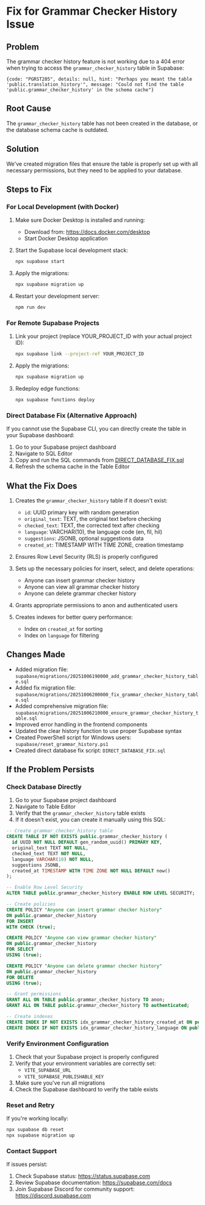# Fix for Grammar Checker History Issue

## Problem
The grammar checker history feature is not working due to a 404 error when trying to access the `grammar_checker_history` table in Supabase:
```
{code: "PGRST205", details: null, hint: "Perhaps you meant the table 'public.translation_history'", message: "Could not find the table 'public.grammar_checker_history' in the schema cache"}
```

## Root Cause
The `grammar_checker_history` table has not been created in the database, or the database schema cache is outdated.

## Solution
We've created migration files that ensure the table is properly set up with all necessary permissions, but they need to be applied to your database.

## Steps to Fix

### For Local Development (with Docker)

1. Make sure Docker Desktop is installed and running:
   - Download from: https://docs.docker.com/desktop
   - Start Docker Desktop application

2. Start the Supabase local development stack:
   ```bash
   npx supabase start
   ```

3. Apply the migrations:
   ```bash
   npx supabase migration up
   ```

4. Restart your development server:
   ```bash
   npm run dev
   ```

### For Remote Supabase Projects

1. Link your project (replace YOUR_PROJECT_ID with your actual project ID):
   ```bash
   npx supabase link --project-ref YOUR_PROJECT_ID
   ```

2. Apply the migrations:
   ```bash
   npx supabase migration up
   ```

3. Redeploy edge functions:
   ```bash
   npx supabase functions deploy
   ```

### Direct Database Fix (Alternative Approach)

If you cannot use the Supabase CLI, you can directly create the table in your Supabase dashboard:

1. Go to your Supabase project dashboard
2. Navigate to SQL Editor
3. Copy and run the SQL commands from [DIRECT_DATABASE_FIX.sql](DIRECT_DATABASE_FIX.sql)
4. Refresh the schema cache in the Table Editor

## What the Fix Does

1. Creates the `grammar_checker_history` table if it doesn't exist:
   - `id`: UUID primary key with random generation
   - `original_text`: TEXT, the original text before checking
   - `checked_text`: TEXT, the corrected text after checking
   - `language`: VARCHAR(10), the language code (en, fil, hil)
   - `suggestions`: JSONB, optional suggestions data
   - `created_at`: TIMESTAMP WITH TIME ZONE, creation timestamp

2. Ensures Row Level Security (RLS) is properly configured

3. Sets up the necessary policies for insert, select, and delete operations:
   - Anyone can insert grammar checker history
   - Anyone can view all grammar checker history
   - Anyone can delete grammar checker history

4. Grants appropriate permissions to anon and authenticated users

5. Creates indexes for better query performance:
   - Index on `created_at` for sorting
   - Index on `language` for filtering

## Changes Made

- Added migration file: `supabase/migrations/20251006190000_add_grammar_checker_history_table.sql`
- Added fix migration file: `supabase/migrations/20251006200000_fix_grammar_checker_history_table.sql`
- Added comprehensive migration file: `supabase/migrations/20251006210000_ensure_grammar_checker_history_table.sql`
- Improved error handling in the frontend components
- Updated the clear history function to use proper Supabase syntax
- Created PowerShell script for Windows users: `supabase/reset_grammar_history.ps1`
- Created direct database fix script: `DIRECT_DATABASE_FIX.sql`

## If the Problem Persists

### Check Database Directly
1. Go to your Supabase project dashboard
2. Navigate to Table Editor
3. Verify that the `grammar_checker_history` table exists
4. If it doesn't exist, you can create it manually using this SQL:

```sql
-- Create grammar_checker_history table
CREATE TABLE IF NOT EXISTS public.grammar_checker_history (
  id UUID NOT NULL DEFAULT gen_random_uuid() PRIMARY KEY,
  original_text TEXT NOT NULL,
  checked_text TEXT NOT NULL,
  language VARCHAR(10) NOT NULL,
  suggestions JSONB,
  created_at TIMESTAMP WITH TIME ZONE NOT NULL DEFAULT now()
);

-- Enable Row Level Security
ALTER TABLE public.grammar_checker_history ENABLE ROW LEVEL SECURITY;

-- Create policies
CREATE POLICY "Anyone can insert grammar checker history"
ON public.grammar_checker_history
FOR INSERT
WITH CHECK (true);

CREATE POLICY "Anyone can view grammar checker history"
ON public.grammar_checker_history
FOR SELECT
USING (true);

CREATE POLICY "Anyone can delete grammar checker history"
ON public.grammar_checker_history
FOR DELETE
USING (true);

-- Grant permissions
GRANT ALL ON TABLE public.grammar_checker_history TO anon;
GRANT ALL ON TABLE public.grammar_checker_history TO authenticated;

-- Create indexes
CREATE INDEX IF NOT EXISTS idx_grammar_checker_history_created_at ON public.grammar_checker_history(created_at DESC);
CREATE INDEX IF NOT EXISTS idx_grammar_checker_history_language ON public.grammar_checker_history(language);
```

### Verify Environment Configuration
1. Check that your Supabase project is properly configured
2. Verify that your environment variables are correctly set:
   - `VITE_SUPABASE_URL`
   - `VITE_SUPABASE_PUBLISHABLE_KEY`
3. Make sure you've run all migrations
4. Check the Supabase dashboard to verify the table exists

### Reset and Retry
If you're working locally:
```bash
npx supabase db reset
npx supabase migration up
```

### Contact Support
If issues persist:
1. Check Supabase status: https://status.supabase.com
2. Review Supabase documentation: https://supabase.com/docs
3. Join Supabase Discord for community support: https://discord.supabase.com